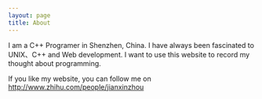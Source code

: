```yaml
---
layout: page
title: About
---
```


I am a C++ Programer in Shenzhen, China. I have always been fascinated to UNIX、C++ and Web development. I want to use this website to record my thought about programming. 

If you like my website, you can follow me on http://www.zhihu.com/people/jianxinzhou
